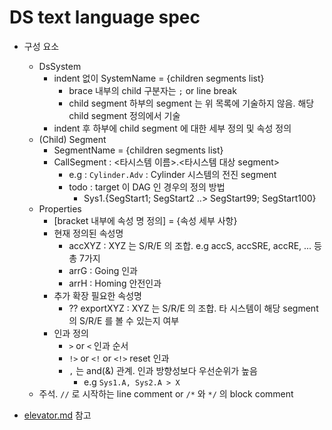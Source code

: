 # DS text language spec
- 구성 요소
    - DsSystem
        - indent 없이 SystemName = {children segments list}
            - brace 내부의 child 구분자는 `;` or line break
            - child segment 하부의 segment 는 위 목록에 기술하지 않음.  해당 child segment 정의에서 기술
        - indent 후 하부에 child segment 에 대한 세부 정의 및 속성 정의
    - (Child) Segment
        - SegmentName = {children segments list}
        - CallSegment : <타시스템 이름>.<타시스템 대상 segment>
            - e.g : `Cylinder.Adv` : Cylinder 시스템의 전진 segment
            - todo : target 이 DAG 인 경우의 정의 방법
                - Sys1.{SegStart1; SegStart2 ..> SegStart99; SegStart100}
    - Properties
        - [bracket 내부에 속성 명 정의] = {속성 세부 사항}
        - 현재 정의된 속성명
            - accXYZ : XYZ 는 S/R/E 의 조합.  e.g accS, accSRE, accRE, ... 등 총 7가지
            - arrG : Going 인과
            - arrH : Homing 안전인과
        - 추가 확장 필요한 속성명
            - ?? exportXYZ : XYZ 는 S/R/E 의 조합.   타 시스템이 해당 segment 의 S/R/E 를 볼 수 있는지 여부
        - 인과 정의
            - `>` or `<` 인과 순서
            - `!>` or `<!` or `<!>` reset 인과
            - `,` 는 and(&) 관계.  인과 방향성보다 우선순위가 높음
                - e.g `Sys1.A, Sys2.A > X`
    - 주석.  `//` 로 시작하는 line comment or `/*` 와 `*/` 의 block comment

- [elevator.md](../Samples/elevator.md) 참고